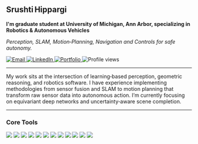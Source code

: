 <h2 align="left">Srushti Hippargi</h2>
<p align="left"><strong>I'm graduate student at University of Michigan, Ann Arbor, specializing in Robotics & Autonomous Vehicles</strong></p>
<p align="left"><em>Perception, SLAM, Motion‑Planning, Navigation and Controls for safe autonomy.</em></p>

<p align="left">
  <!-- Email -->
  <a href="mailto:shipparg@umich.edu">
    <img src="https://img.shields.io/badge/Email-shipparg%40umich.edu-555?style=flat-square" alt="Email"/>
  </a>

  <!-- LinkedIn -->
  <a href="https://www.linkedin.com/in/srushtihippargi/">
    <img src="https://img.shields.io/badge/LinkedIn-Profile-0A66C2?style=flat-square&logo=linkedin&logoColor=white" alt="LinkedIn"/>
  </a>

  <!-- Portfolio -->
  <a href="https://srushtihippargi.github.io/">
    <img src="https://img.shields.io/badge/Portfolio-Website-555?style=flat-square&logo=githubpages&logoColor=white" alt="Portfolio"/>
  </a>

  <!-- Profile views -->
  <img src="https://komarev.com/ghpvc/?username=srushtihippargi&style=flat-square&label=Views" alt="Profile views"/>
</p>


---
<p align="left">My work sits at the intersection of learning‑based perception, geometric reasoning, and robotics software. I have experience implementing methodologies from sensor fusion and SLAM to motion planning that transform raw sensor data into autonomous action. I’m currently focusing on equivariant deep networks and uncertainty‑aware scene completion.</p>

---

### Core Tools
<p>
  <!-- Languages / ML -->
  <img src="https://img.shields.io/badge/Python-3670A0?style=flat-square&logo=python&logoColor=white"/>
  <img src="https://img.shields.io/badge/C++-00599C?style=flat-square&logo=c%2B%2B&logoColor=white"/>
  <img src="https://img.shields.io/badge/PyTorch-EE4C2C?style=flat-square&logo=pytorch&logoColor=white"/>
  <img src="https://img.shields.io/badge/TensorFlow-FF6F00?style=flat-square&logo=tensorflow&logoColor=white"/>

  <!-- Robotics / Simulation -->
  <img src="https://img.shields.io/badge/ROS 2-22314E?style=flat-square&logo=ros&logoColor=white"/>
  <img src="https://img.shields.io/badge/CARLA-2D2D2D?style=flat-square&logo=car&logoColor=white"/>
  <img src="https://img.shields.io/badge/Gazebo-844FBA?style=flat-square&logo=gazebo&logoColor=white"/>
  <img src="https://img.shields.io/badge/Isaac%20Sim-76B900?style=flat-square&logo=nvidia&logoColor=white"/>
  <img src="https://img.shields.io/badge/Habitat%20Sim-666?style=flat-square&logoColor=white"/>

  <!-- Libraries -->
  <img src="https://img.shields.io/badge/OpenCV-5C3EE8?style=flat-square&logo=opencv&logoColor=white"/>
  <img src="https://img.shields.io/badge/NumPy-013243?style=flat-square&logo=numpy&logoColor=white"/>
  <img src="https://img.shields.io/badge/Matplotlib-3776AB?style=flat-square&logo=python&logoColor=white"/>
</p>

